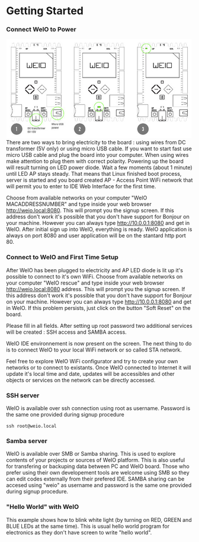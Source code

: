 Getting Started
===============

### Connect WeIO to Power
![WeIO Power](images/power.jpg)
There are two ways to bring electricity to the board : using wires from DC transformer (5V only) or using micro USB cable. If you want to start fast use micro USB cable and plug the board into your computer. When using wires make attention to plug them with correct polarity. Powering up the board will result turning on LED power diode. Wait a few moments (about 1 minute) until LED AP stays steady. That means that Linux finished boot process, server is started and you board created AP - Access Point WiFi network that will permit you to enter to IDE Web Interface for the first time.

Choose from available networks on your computer "WeIO MACADDRESSNUMBER" and type inside your web browser http://weio.local:8080. This will prompt you the signup screen. If this address don't work it's possible that you don't have support for Bonjour on your machine. However you can always type http://10.0.0.1:8080 and get in WeIO.
After initial sign up into WeIO, everything is ready. WeIO application is always on port 8080 and user application will be on the stantard http port 80.

### Connect to WeIO and First Time Setup
After WeIO has been plugged to electricity and AP LED diode is lit up it's possible to connect to it's own WiFi.
Choose from available networks on your computer "WeIO rescue" and type inside your web browser http://weio.local:8080 address.
This will prompt you the signup screen. If this address don't work it's possible that you don't have support for Bonjour on your machine.
However you can always type http://10.0.0.1:8080 and get in WeIO. If this problem persists, just click on the button "Soft Reset" on the board.

Please fill in all fields. After setting up root password two additional services will be created : SSH access and SAMBA access. 

WeIO IDE environnement is now present on the screen. The next thing to do is to connect WeIO to your local WiFi network or so called STA network.

Feel free to explore WeIO WiFi configurator and try to create your own networks or to connect to existants. Once WeIO connected to Internet it will update it's local time and date, updates will be accessibles and other objects or services on the network can be directly accessed.

### SSH server
WeIO is available over ssh connection using root as username. Password is the same one provided during signup procedure
```shell
ssh root@weio.local
```
### Samba server
WeIO is available over SMB or Samba sharing. This is used to explore contents of your projects or sources of WeIO platform. This is also  useful for transfering or backuping data between PC and WeIO board. Those who prefer using their own developement tools are welcome using SMB so they can edit codes externally from their prefered IDE.
SAMBA sharing can be accesed using "weio" as username and password is the same one provided during signup procedure.

### "Hello World" with WeIO
This example shows how to blink white light (by turning on RED, GREEN and BLUE LEDs at the same time).
This is usual hello world program for electronics as they don't have screen to write "hello world".
